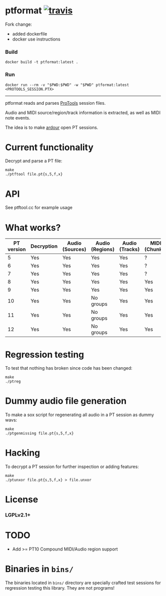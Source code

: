 ptformat [![travis](https://travis-ci.org/zamaudio/ptformat.svg?branch=master)](https://travis-ci.org/zamaudio/ptformat)
========

Fork change: 
* added dockerfile
* docker use instructions
### Build
`docker build -t ptformat:latest .`

### Run
`docker run --rm -v "$PWD:$PWD" -w "$PWD" ptformat:latest <PROTOOLS_SESSION.PTX>`

---



ptformat reads and parses [ProTools](https://www.avid.com/pro-tools) session files.

Audio and MIDI source/region/track information is extracted, as well as MIDI note events.

The idea is to make [ardour](https://ardour.org/) open PT sessions.

Current functionality
===

Decrypt and parse a PT file:

	make
	./ptftool file.pt{s,5,f,x}

API
===

See ptftool.cc for example usage

What works?
===========

| **PT version** | **Decryption** | **Audio (Sources)** | **Audio (Regions)** | **Audio (Tracks)**| **MIDI (Chunks)** | **MIDI (Regions)** | **MIDI (Tracks)** |
| --- | --- | --- | --- | --- | --- | --- | --- |
| 5 | Yes | Yes | Yes | Yes | ? | ? | ? |
| 6 | Yes | Yes | Yes | Yes | ? | ? | ? |
| 7 | Yes | Yes | Yes | Yes | ? | ? | ? |
| 8 | Yes | Yes | Yes | Yes | Yes | Yes | Yes |
| 9 | Yes | Yes | Yes | Yes | Yes | Yes | Yes |
|10 | Yes | Yes | No groups | Yes | Yes | No groups | Yes |
|11 | Yes | Yes | No groups | Yes | Yes | No groups | Yes |
|12 | Yes | Yes | No groups | Yes | Yes | No groups | Yes |


Regression testing
==================

To test that nothing has broken since code has been changed:

	make
	./ptreg


Dummy audio file generation
===========================

To make a sox script for regenerating all audio in a PT session as dummy wavs:

	make
	./ptgenmissing file.pt{s,5,f,x}


Hacking
=======

To decrypt a PT session for further inspection or adding features:

	make
	./ptunxor file.pt{s,5,f,x} > file.unxor


License
=======

### LGPLv2.1+


TODO
====

- Add >= PT10 Compound MIDI/Audio region support


Binaries in `bins/`
===================

The binaries located in `bins/` directory are specially crafted test sessions
for regression testing this library.  They are not programs!
